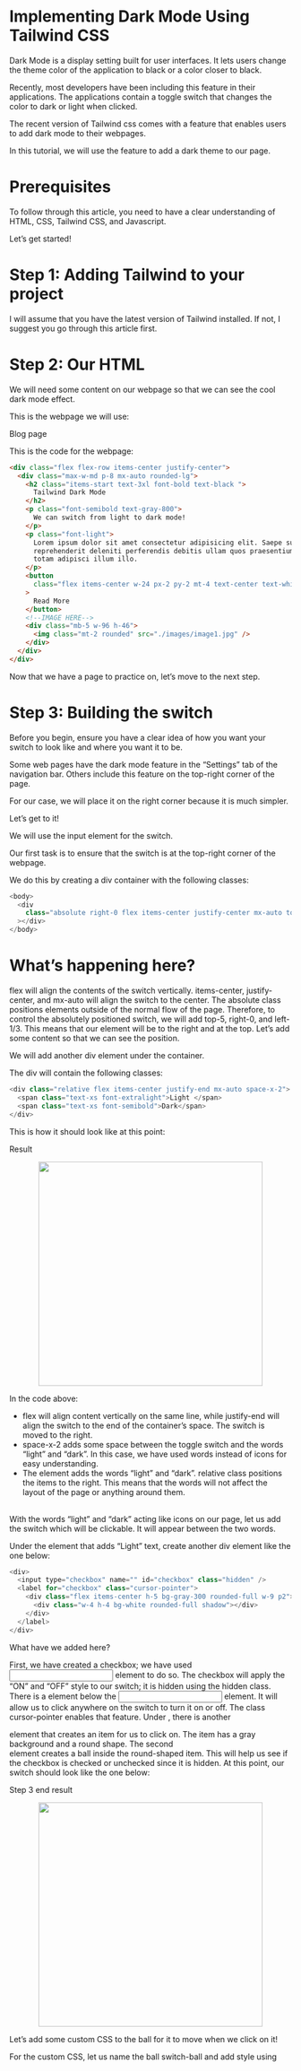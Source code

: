 # Implementing Dark Mode Using Tailwind CSS
Dark Mode is a display setting built for user interfaces. It lets users change the theme color of the application to black or a color closer to black.

Recently, most developers have been including this feature in their applications. The applications contain a toggle switch that changes the color to dark or light when clicked.

The recent version of Tailwind css comes with a feature that enables users to add dark mode to their webpages.

In this tutorial, we will use the feature to add a dark theme to our page.

# Prerequisites
To follow through this article, you need to have a clear understanding of HTML, CSS, Tailwind CSS, and Javascript.

Let’s get started!

# Step 1: Adding Tailwind to your project
I will assume that you have the latest version of Tailwind installed. If not, I suggest you go through this article first.

# Step 2: Our HTML
We will need some content on our webpage so that we can see the cool dark mode effect.

This is the webpage we will use:

Blog page

This is the code for the webpage:
```html
<div class="flex flex-row items-center justify-center">
  <div class="max-w-md p-8 mx-auto rounded-lg">
    <h2 class="items-start text-3xl font-bold text-black ">
      Tailwind Dark Mode
    </h2>
    <p class="font-semibold text-gray-800">
      We can switch from light to dark mode!
    </p>
    <p class="font-light">
      Lorem ipsum dolor sit amet consectetur adipisicing elit. Saepe suscipit
      reprehenderit deleniti perferendis debitis ullam quos praesentium, esse
      totam adipisci illum illo.
    </p>
    <button
      class="flex items-center w-24 px-2 py-2 mt-4 text-center text-white bg-blue-900 rounded-lg "
    >
      Read More
    </button>
    <!--IMAGE HERE-->
    <div class="mb-5 w-96 h-46">
      <img class="mt-2 rounded" src="./images/image1.jpg" />
    </div>
  </div>
</div>
```
Now that we have a page to practice on, let’s move to the next step.

# Step 3: Building the switch
Before you begin, ensure you have a clear idea of how you want your switch to look like and where you want it to be.

Some web pages have the dark mode feature in the “Settings” tab of the navigation bar. Others include this feature on the top-right corner of the page.

For our case, we will place it on the right corner because it is much simpler.

Let’s get to it!

We will use the input element for the switch.

Our first task is to ensure that the switch is at the top-right corner of the webpage.

We do this by creating a div container with the following classes:
```php
<body>
  <div
    class="absolute right-0 flex items-center justify-center mx-auto top-5 left-1/3"
  ></div>
</body>
```
# What’s happening here?

flex will align the contents of the switch vertically.
items-center, justify-center, and mx-auto will align the switch to the center.
The absolute class positions elements outside of the normal flow of the page. Therefore, to control the absolutely positioned switch, we will add top-5, right-0, and left-1/3. This means that our element will be to the right and at the top.
Let’s add some content so that we can see the position.

We will add another div element under the container.

The div will contain the following classes:
```php
<div class="relative flex items-center justify-end mx-auto space-x-2">
  <span class="text-xs font-extralight">Light </span>
  <span class="text-xs font-semibold">Dark</span>
</div>
```
This is how it should look like at this point:

Result
<p align="center"><a target="_blank"><img src="https://www.section.io/engineering-education/implementing-dark-mode-using-tailwind-css/switch1.jpg" width="400"></a></p>
In the code above:

* flex will align content vertically on the same line, while justify-end will align the switch to the end of the container’s space. The switch is moved to the right.
* space-x-2 adds some space between the toggle switch and the words “light” and “dark”. In this case, we have used words instead of icons for easy understanding.
* The <span> element adds the words “light” and “dark”.
relative class positions the items to the right. This means that the words will not affect the layout of the page or anything around them.
<br>
With the words “light” and “dark” acting like icons on our page, let us add the switch which will be clickable. It will appear between the two words.

Under the <span> element that adds “Light” text, create another div element like the one below:
```PHP
<div>
  <input type="checkbox" name="" id="checkbox" class="hidden" />
  <label for="checkbox" class="cursor-pointer">
    <div class="flex items-center h-5 bg-gray-300 rounded-full w-9 p2">
      <div class="w-4 h-4 bg-white rounded-full shadow"></div>
    </div>
  </label>
</div>
```
What have we added here?

First, we have created a checkbox; we have used <input> element to do so. The checkbox will apply the “ON” and “OFF” style to our switch; it is hidden using the hidden class.
There is a <label> element below the <input> element. It will allow us to click anywhere on the switch to turn it on or off. The class cursor-pointer enables that feature.
Under <label>, there is another <div> element that creates an item for us to click on. The item has a gray background and a round shape.
The second <div> element creates a ball inside the round-shaped item. This will help us see if the checkbox is checked or unchecked since it is hidden.
At this point, our switch should look like the one below:

Step 3 end result

<p align="center"><a target="_blank"><img src="https://www.section.io/engineering-education/implementing-dark-mode-using-tailwind-css/switch2.jpg" width="400"></a></p>
Let’s add some custom CSS to the ball for it to move when we click on it!

For the custom CSS, let us name the ball switch-ball and add style using <style> element under the <head> tag.

Here is the style:
```CSS
<style>
    #checkbox:checked + label .switch-ball{
      background-color: white;
      transform: translateX(24px);
      transition: transform 0.3s linear;
    }
  </style>
  ```
What does this mean?

It means that:

when the checkbox is clicked, the ball will slide to right. transform property makes this possible.
transition property will make the ball slide smoothly and it will reach the other side within 0.3 seconds.
This is how it slides:

<p align="center"><a target="_blank"><img src="https://www.section.io/engineering-education/implementing-dark-mode-using-tailwind-css/switch3.gif" width="400"></a></p>
Ball Sliding


# Step 4: Configuring Tailwind CSS
Tailwind CSS dark mode is not enabled by default. According to the official documentation, it is not enabled by default because of the file size considerations.

Therefore, to enable it, we need to set the dark mode option in our tailwind.config.

Let’s do so.

First, go to your tailwind.config.js file.
```JS
module.exports = {
  purge: [],
  darkMode: false, // or 'media' or 'class'
  theme: {
    extend: {},
  },
  variants: {
    extend: {},
  },
  plugins: [],
};
```
Set darkMode to ‘class’.

Using ‘media’ will set the theme based on the operating system.

When we use ‘class’, the user will be able to toggle between the theme they prefer.

After changing to class mode, make sure your file looks like this:
```JS
module.exports = {
  purge: [],
  darkMode: "class",
  theme: {
    extend: {},
  },
  variants: {
    extend: {},
  },
  plugins: [],
};
```
Afterwards, go to the terminal and run this command:
```PHP
npm run tw:build
```



# Step 4 result

This shows that dark mode is enabled in our project. Our next task is to add dark mode to our HTML.

# Step 5: Adding dark mode classes to our HTML
Since we are implementing dark mode using class mode, we need to add class dark on the <html> tag as shown below:
```HTML
<html lang="en" class="dark"></html>
```
To see if it works, start adding classes to your elements. For example, if you want the background color of your page to be darker, choose a dark color like bg-gray-800 then prefix “dark”.

For the background color of our page, we will add colors as shown below:
```PHP
<body class="dark:bg-gray-800 dark:text-gray-200"></body>
```
In this case, the background in light mode will be white and text will be black. On the other hand, dark mode will have a gray background and white text.

When choosing the color combination for a dark theme, make sure they correspond.

After adding the dark classes to our page, it should look like the one shown below:

<p align="center"><a target="_blank"><img src="https://www.section.io/engineering-education/implementing-dark-mode-using-tailwind-css/darkpage.jpg" width="400"></a></p>

Step 5 Result

Now that we have an idea of how our dark theme would look like, let’s make our switch work so we can switch between the themes.

# Step 6: Adding Javascript
In this step, we are going to add a few lines of Javascript code for our switch to work.

You can create an external Javascript file and link it, or you can add the code using the <script> tag. We will use the latter.

Add the following code inside the script tag:
```PHP
    <script>
      const checkbox = document.querySelector("#checkbox");
      const html = document.querySelector("html");

      const toggleDarkMode = function () {
        checkbox.checked
        ? html.classList.add("dark")
        : html.classList.remove("dark");
      }

    //calling the function directly

      toggleDarkMode();
      checkbox.addEventListener("click",toggleDarkMode);

      </script>
 ```
# What will these lines do?

* First, we have used the querySelector() method to get the element HTML and an id we created for our checkbox.
* We created a function and named it toggleDarkMode. It tells us how the dark theme will be applied. It means that, when the checkbox is checked, the HTML file will add the class dark and will remove it when the checkbox is unchecked.
* To switch between themes, we need to call our function then add an event listener. In our case, it will be click.
Here is our page in both light and dark mode:



Dark and light theme

# Conclusion
In this article, we have gone through implementing dark mode in a webpage using Tailwind CSS. Dark mode is said to reduce battery life in smartphones and also eye strain. It is clever to add this feature to your webpages.

I hope you find this tutorial helpful.

* Happy coding!
